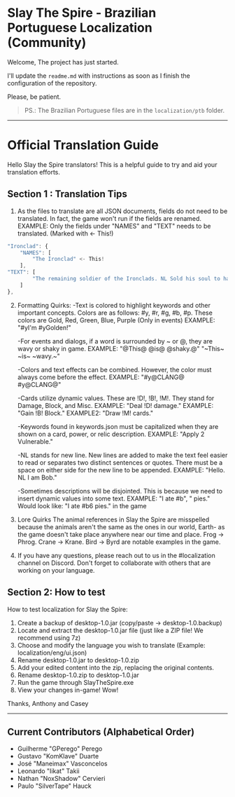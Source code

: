 # Slay The Spire - Brazilian Portuguese Localization (Community)
Welcome,
The project has just started.

I'll update the `readme.md` with instructions as soon as I finish the configuration of the repository.

Please, be patient.

> PS.: The Brazilian Portuguese files are in the `localization/ptb` folder.



---

# Official Translation Guide

Hello Slay the Spire translators! This is a helpful guide to try and aid your translation efforts.

## Section 1 : Translation Tips

1. As the files to translate are all JSON documents, fields do not need to be translated. In fact, the game won't run if the fields are renamed.
EXAMPLE: Only the fields under "NAMES" and "TEXT" needs to be translated. (Marked with <- This!)

```js
"Ironclad": {
    "NAMES": [
        "The Ironclad" <- This!
    ],
"TEXT": [
        "The remaining soldier of the Ironclads. NL Sold his soul to harness demonic energies." <- This!
    ]
},
```

2. Formatting Quirks:
    -Text is colored to highlight keywords and other important concepts. Colors are as follows: #y, #r, #g, #b, #p. These colors are Gold, Red, Green, Blue, Purple (Only in events)
    EXAMPLE: "#yI'm #yGolden!"

    -For events and dialogs, if a word is surrounded by ~ or @, they are wavy or shaky in game.
    EXAMPLE: "@This@ @is@ @shaky.@" "\~This\~ \~is\~ \~wavy.\~"

    -Colors and text effects can be combined. However, the color must always come before the effect.
    EXAMPLE: "#y@CLANG@ #y@CLANG@"

    -Cards utilize dynamic values. These are !D!, !B!, !M!. They stand for Damage, Block, and Misc.
    EXAMPLE: "Deal !D! damage."
    EXAMPLE: "Gain !B! Block."
    EXAMPLE2: "Draw !M! cards."

    -Keywords found in keywords.json must be capitalized when they are shown on a card, power, or relic description.
    EXAMPLE: "Apply 2 Vulnerable."

    -NL stands for new line. New lines are added to make the text feel easier to read or separates two distinct sentences or quotes. There must be a space on either side for the new line to be appended.
    EXAMPLE: "Hello. NL I am Bob."

    -Sometimes descriptions will be disjointed. This is because we need to insert dynamic values into some text.
    EXAMPLE:
    "I ate #b",
    " pies."
    Would look like: "I ate #b6 pies." in the game

3. Lore Quirks
    The animal references in Slay the Spire are misspelled because the animals aren't the same as the ones in our world, Earth- as the game doesn't take place anywhere near our time and place. Frog -> Phrog. Crane -> Krane. Bird -> Byrd are notable examples in the game.

4. If you have any questions, please reach out to us in the #localization channel on Discord. Don't forget to collaborate with others that are working on your language.


## Section 2: How to test

How to test localization for Slay the Spire:

1. Create a backup of desktop-1.0.jar (copy/paste -> desktop-1.0.backup)
2. Locate and extract the desktop-1.0.jar file (just like a ZIP file! We recommend using 7z)
3. Choose and modify the language you wish to translate (Example: localization/eng/ui.json)
4. Rename desktop-1.0.jar to desktop-1.0.zip
5. Add your edited content into the zip, replacing the original contents.
6. Rename desktop-1.0.zip to desktop-1.0.jar
7. Run the game through SlayTheSpire.exe
8. View your changes in-game! Wow!

Thanks,
Anthony and Casey


---
## **Current Contributors (Alphabetical Order)**

- Guilherme "GPerego" Perego
- Gustavo "KomKlave" Duarte
- José "Maneimax" Vasconcelos
- Leonardo "Iikat" Takii
- Nathan "NoxShadow" Cervieri
- Paulo "SilverTape" Hauck